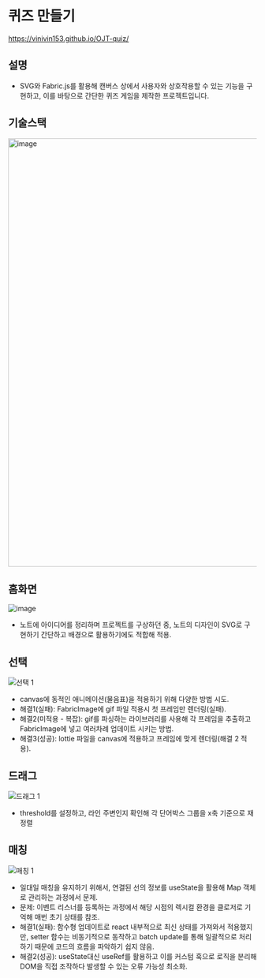 # 퀴즈 만들기
https://vinivin153.github.io/OJT-quiz/


## 설명
- SVG와 Fabric.js를 활용해 캔버스 상에서 사용자와 상호작용할 수 있는 기능을 구현하고, 이를 바탕으로 간단한 퀴즈 게임을 제작한 프로젝트입니다.


## 기술스택
<img width="869" alt="image" src="https://github.com/user-attachments/assets/6d8f6433-53fb-461a-9f96-9009f659be8c" />


## 홈화면
![image](https://github.com/user-attachments/assets/5d2f938a-419c-4b73-a4d3-dc86a8c1adc1)
- 노트에 아이디어를 정리하며 프로젝트를 구상하던 중, 노트의 디자인이 SVG로 구현하기 간단하고 배경으로 활용하기에도 적합해 적용.


## 선택
![선택 1](https://github.com/user-attachments/assets/2d90600c-4f30-4f7c-b823-9d1131db197b)
- canvas에 동적인 애니메이션(물음표)을 적용하기 위해 다양한 방법 시도.
- 해결1(실패): FabricImage에 gif 파일 적용시 첫 프레임만 렌더링(실패).
- 해결2(미적용 - 복잡): gif를 파싱하는 라이브러리를 사용해 각 프레임을 추출하고 FabricImage에 넣고 여러차례 업데이트 시키는 방법.
- 해결3(성공): lottie 파일을 canvas에 적용하고 프레임에 맞게 렌더링(해결 2 적용).


## 드래그
![드래그 1](https://github.com/user-attachments/assets/fa2d554a-88e7-4458-b126-7036aa7ab8b1)
- threshold를 설정하고, 라인 주변인지 확인해 각 단어박스 그룹을 x축 기준으로 재정렬


## 매칭
![매칭 1](https://github.com/user-attachments/assets/c90b4837-8bff-4826-9344-4507be71f25d)
- 일대일 매칭을 유지하기 위해서, 연결된 선의 정보를 useState을 활용해 Map 객체로 관리하는 과정에서 문제.
- 문제: 이벤트 리스너를 등록하는 과정에서 해당 시점의 렉시컬 환경을 클로저로 기억해 매번 초기 상태를 참조.
- 해결1(실패): 함수형 업데이트로 react 내부적으로 최신 상태를 가져와서 적용했지만, setter 함수는 비동기적으로 동작하고 batch update를 통해 일괄적으로 처리하기 때문에 코드의 흐름을 파악하기 쉽지 않음.
- 해결2(성공): useState대신 useRef를 활용하고 이를 커스텀 훅으로 로직을 분리해 DOM을 직접 조작하다 발생할 수 있는 오류 가능성 최소화.
